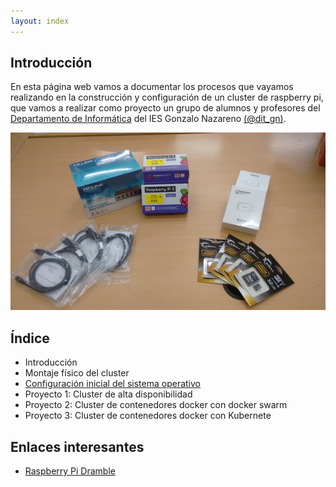```yaml
---
layout: index
---
```


## Introducción

En esta página web vamos a documentar los procesos que vayamos realizando en la construcción y configuración de un cluster de raspberry pi, que vamos a realizar como proyecto un grupo de alumnos y profesores del [Departamento de Informática](http://informatica.gonzalonazareno.org) del IES Gonzalo Nazareno [(@dit_gn)](https://twitter.com/dit_GN).

![Comenzamos...](img/01.jpg)

## Índice

* Introducción
* Montaje físico del cluster
* [Configuración inicial del sistema operativo](instalacion)
* Proyecto 1: Cluster de alta disponibilidad
* Proyecto 2: Cluster de contenedores docker con docker swarm
* Proyecto 3: Cluster de contenedores docker con Kubernete

## Enlaces interesantes

* [Raspberry Pi Dramble](http://www.pidramble.com/)
